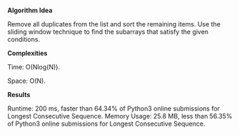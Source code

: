 **Algorithm Idea**

Remove all duplicates from the list and sort the 
remaining items. Use the sliding window technique 
to find the subarrays that satisfy the given 
conditions. 

**Complexities**

Time: O(Nlog(N)).

Space: O(N).

**Results**

Runtime: 200 ms, faster than 64.34% of Python3 online submissions for Longest Consecutive Sequence.
Memory Usage: 25.8 MB, less than 56.35% of Python3 online submissions for Longest Consecutive Sequence.
